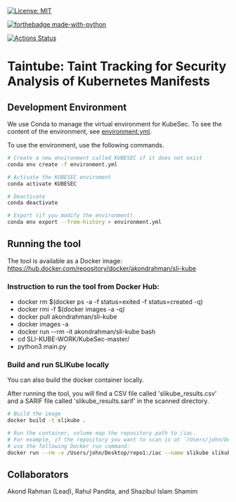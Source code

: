 [![License: MIT](https://img.shields.io/badge/License-MIT-yellow.svg)](https://opensource.org/licenses/MIT) 

[![forthebadge made-with-python](http://ForTheBadge.com/images/badges/made-with-python.svg)](https://www.python.org/)

[![Actions Status](https://github.com/paser-group/KubeSec/workflows/Build%20KubeTaint/badge.svg)](https://github.com/Build%20TaintPupp/actions)


# Taintube: Taint Tracking for Security Analysis of Kubernetes Manifests 

## Development Environment
We use Conda to manage the virtual environment for KubeSec. To see the content of the environment, see [environment.yml](./environment.yml).

To use the environment, use the following commands.

```bash
# Create a new environment called KUBESEC if it does not exist
conda env create -f environment.yml

# Activate the KUBESEC enviroment
conda activate KUBESEC

# Deactivate
conda deactivate

# Export (if you modify the environment)
conda env export --from-history > environment.yml
```

## Running the tool

The tool is available as a Docker image: https://hub.docker.com/repository/docker/akondrahman/sli-kube 

### Instruction to run the tool from Docker Hub:

- docker rm $(docker ps -a -f status=exited -f status=created -q)
- docker rmi -f $(docker images -a -q)
- docker pull akondrahman/sli-kube
- docker images -a
- docker run --rm -it akondrahman/sli-kube bash
- cd SLI-KUBE-WORK/KubeSec-master/
- python3 main.py

### Build and run SLIKube locally
You can also build the docker container locally.

After running the tool, you will find a CSV file called 'slikube_results.csv' and a SARIF file called 'slikube_results.sarif' in the scanned directory.

```bash
# Build the image
docker build -t slikube .

# Run the container, volume map the repository path to /iac.
# For example, if the repository you want to scan is at `/Users/john/Desktop/repo1`, then
# use the following Docker run command:
docker run --rm -v /Users/john/Desktop/repo1:/iac --name slikube slikube /iac
```

## Collaborators 

Akond Rahman (Lead), Rahul Pandita, and Shazibul Islam Shamim 


